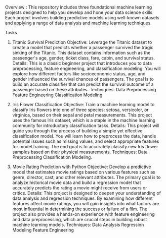 Overview : 
This repository includes three foundational machine learning projects designed to help you develop and hone your data science skills. Each project involves building predictive models using well-known datasets and applying a range of data analysis and machine learning techniques.

Tasks

1. Titanic Survival Prediction
Objective:
Leverage the Titanic dataset to create a model that predicts whether a passenger survived the tragic sinking of the Titanic. This dataset contains information such as the passenger's age, gender, ticket class, fare, cabin, and survival status.
Details:
This is a classic beginner project that introduces you to data preprocessing, feature engineering, and classification modeling. You will explore how different factors like socioeconomic status, age, and gender influenced the survival chances of passengers. The goal is to build an accurate classifier that can predict the survival outcome of a passenger based on these attributes.
Techniques:
Data Preprocessing
Feature Engineering
Classification Modeling

2. Iris Flower Classification
Objective:
Train a machine learning model to classify Iris flowers into one of three species: setosa, versicolor, or virginica, based on their sepal and petal measurements. This project uses the famous Iris dataset, which is a staple in the machine learning community for introductory classification tasks.
Details:
This project will guide you through the process of building a simple yet effective classification model. You will learn how to preprocess the data, handle potential issues such as missing values, and select appropriate features for model training. The end goal is to accurately classify new Iris flower samples based on their physical measurements.
Techniques:
Data Preprocessing
Classification Modeling.

3. Movie Rating Prediction with Python
Objective:
Develop a predictive model that estimates movie ratings based on various features such as genre, director, cast, and other relevant attributes. The primary goal is to analyze historical movie data and build a regression model that accurately predicts the rating a movie might receive from users or critics.
Details:
This project is designed to deepen your understanding of data analysis and regression techniques. By examining how different features affect movie ratings, you will gain insights into what factors are most influential in determining the success or failure of a film. The project also provides a hands-on experience with feature engineering and data preprocessing, which are crucial steps in building robust machine learning models.
Techniques:
Data Analysis
Regression Modeling
Feature Engineering

